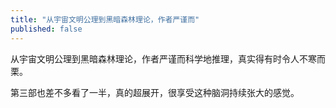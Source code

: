 ```yaml
---
title: "从宇宙文明公理到黑暗森林理论，作者严谨而"
published: false
---
```

从宇宙文明公理到黑暗森林理论，作者严谨而科学地推理，真实得有时令人不寒而栗。

第三部也差不多看了一半，真的超展开，很享受这种脑洞持续张大的感觉。

